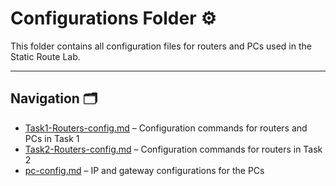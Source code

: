 # Configurations Folder ⚙️

This folder contains all configuration files for routers and PCs used in the Static Route Lab.

---

## Navigation 🗂️

- [Task1-Routers-config.md](./Task1-Routers-config.md) – Configuration commands for routers and PCs in Task 1  
- [Task2-Routers-config.md](./Task2-Router-configs.md) – Configuration commands for routers in Task 2  
- [pc-config.md](./pc-config.md) – IP and gateway configurations for the PCs  
